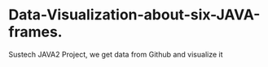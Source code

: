 # Data-Visualization-about-six-JAVA-frames.
Sustech JAVA2 Project, we get data from Github and visualize it

